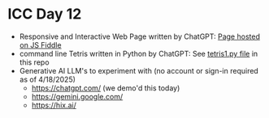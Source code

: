 # ICC Day 12

- Responsive and Interactive Web Page written by ChatGPT: [Page hosted on JS Fiddle](https://jsfiddle.net/Lxtv4y3c/)
- command line Tetris written in Python by ChatGPT: See [tetris1.py file](https://github.com/avidrucker/icc_day12/blob/main/tetris1.py) in this repo
- Generative AI LLM's to experiment with (no account or sign-in required as of 4/18/2025)
  - https://chatgpt.com/ (we demo'd this today)
  - https://gemini.google.com/
  - https://hix.ai/
